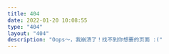 ```yaml
---
title: 404
date: 2022-01-20 10:08:55
type: "404"
layout: "404"
description: "Oops～，我崩溃了！找不到你想要的页面 :("
---
```

